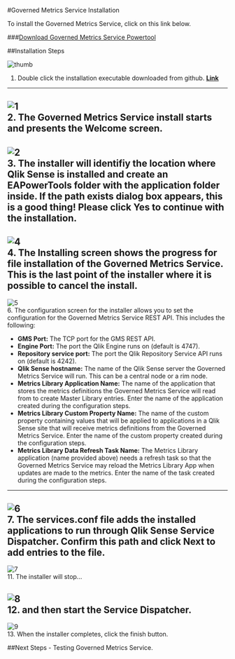 #Governed Metrics Service Installation

To install the Governed Metrics Service, click on this link below.

###[Download Governed Metrics Service Powertool](https://github.com/eapowertools/QSGovernedMetrics)

##Installation Steps

  
![thumb](../img/install/thumb.png)  
1. Double click the installation executable downloaded from github. **[Link](https://github.com/eapowertools/QSGovernedMetrics)**  
---
![1](../img/install/1.png)  
2. The Governed Metrics Service install starts and presents the Welcome screen.  
---
![2](../img/install/2.png)  
3. The installer will identifiy the location where Qlik Sense is installed and create an EAPowerTools folder with the application folder inside.  If the path exists dialog box appears, this is a good thing!  Please click Yes to continue with the installation. 
---
![4](../img/install/4.png)  
4. The Installing screen shows the progress for file installation of the Governed Metrics Service.  **This is the last point of the installer where it is possible to cancel the install.** 
---
![5](../img/install/5.png)  
6. The configuration screen for the installer allows you to set the configuration for the Governed Metrics Service REST API.  This includes the following:  

  - **GMS Port:** The TCP port for the GMS REST API.  
  - **Engine Port:** The port the Qlik Engine runs on (default is 4747).  
  - **Repository service port:** The port the Qlik Repository Service API runs on (default is 4242).  
  - **Qlik Sense hostname:** The name of the Qlik Sense server the Governed Metrics Service will run.  This can be a central node or a rim node.  
  - **Metrics Library Application Name:** The name of the application that stores the metrics definitions the Governed Metrics Service will read from to create Master Library entries.  Enter the name of the application created during the configuration steps.    
  - **Metrics Library Custom Property Name:** The name of the custom property containing values that will be applied to applications in a Qlik Sense site that will receive metrics definitions from the Governed Metrics Service.  Enter the name of the custom property created during the configuration steps.  
  - **Metrics Library Data Refresh Task Name:** The Metrics Library application (name provided above) needs a refresh task so that the Governed Metrics Service may reload the Metrics Library App when updates are made to the metrics.  Enter the name of the task created during the configuration steps.  

---
![6](../img/install/6.png)  
7. The services.conf file adds the installed applications to run through Qlik Sense Service Dispatcher.  Confirm this path and click Next to add entries to the file.
---
![7](../img/install/7.png)  
11. The installer will stop...

![8](../img/install/8.png)  
12. and then start the Service Dispatcher.
---
![9](../img/install/9.png)  
13. When the installer completes, click the finish button.

##Next Steps - Testing Governed Metrics Service. 


